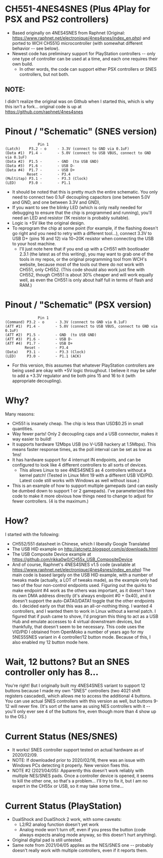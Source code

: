 # CH551-4NES4SNES (Plus 4Play for PSX and PS2 controllers)
- Based originally on 4NES4SNES from Raphnet (Original: https://www.raphnet.net/electronique/4nes4snes/index_en.php) and ported to WCH CH551G microcontroller (with somewhat different behavior -- see below).
- Newest code has preliminary support for PlayStation controllers -- only one type of controller can be used at a time, and each one requires their own build.
  - In other words, the code can support either PSX controllers or SNES controllers, but not both.

## NOTE:
I didn't realize the original was on Github when I started this, which is why this isn't a fork... original code is up at https://github.com/raphnet/4nes4snes

# Pinout / "Schematic" (SNES version)
                   Pin 1 
    (Latch)    P3.2 - o     - 3.3V (connect to GND via 0.1uF)
    (Data #1)  P1.4 -       - 5.0V (connect to USB VBUS, connect to GND via 0.1uF)
    (Data #2)  P1.5 -       - GND  (to USB GND)
    (Data #3)  P1.6 -       - USB D-
    (Data #4)  P1.7 -       - USB D+
              Reset -       - P3.4
    (Multitap) P3.1 -       - P3.3 (Clock)
    (LED)      P3.0 -       - P1.1
- It should be noted that this is pretty much the entire schematic.  You only need to connect two 0.1uF decoupling capacitors (one between 5.0V and GND, and one between 3.3V and GND), 
- If you want to see the blinky LED (which is only really needed for debugging to ensure that the chip is programmed and running), you'll need an LED and resistor (1K resistor is probably suitable).
- Logic is +5V like the original design.
- To reprogram the chip at some point (for example, if the flashing doesn't go right and you need to retry with a different tool...), connect 3.3V to USB D+ (pins 16 and 12) via 10~20K resistor when connecting the USB to your host machine.
  - I'll just note here that if you end up with a CH551 with bootloader 2.3.1 (the latest as of this writing), you may want to grab one of the tools in my repos, or the original programming tool from WCH's website, because most of the tools out there do not work with CH551, only CH552.  (This code should also work just fine with CH552, though CH551 is about 30% cheaper and will work equally well, as even the CH551 is only about half full in terms of flash and RAM.)

# Pinout / "Schematic" (PSX version)
                   Pin 1 
    (Command) P3.2 - o     - 3.3V (connect to GND via 0.1uF)
    (ATT #1)  P1.4 -       - 5.0V (connect to USB VBUS, connect to GND via 0.1uF)
    (ATT #2)  P1.5 -       - GND  (to USB GND)
    (ATT #3)  P1.6 -       - USB D-
    (ATT #4)  P1.7 -       - USB D+
             Reset -       - P3.4
    (Data)    P3.1 -       - P3.3 (Clock)
    (LED)     P3.0 -       - P1.1 (ACK)
- For this version, this assumes that whatever PlayStation controllers are being used are okay with +5V logic throughout.  I believe it may be safer to add a +3.3V regulator and tie both pins 15 and 16 to it (with appropriate decoupling).

# Why?
Many reasons:
- CH551 is insanely cheap.  The chip is less than USD$0.25 in small quantities.
- Way fewer parts!  Only 2 decoupling caps and a USB connector, makes it way easier to build!
- It supports hardware 12Mbps USB (no V-USB hackery at 1.5Mbps).  This means faster response times, as the poll interval can be set as low as 1ms!
- It has hardware support for 4 interrupt IN endpoints, and can be configured to look like 4 different controllers to all sorts of devices.
  - This allows Linux to see 4NES4SNES as 4 controllers without a kernel patch!  (Tested in Linux Mint 19 with a different USB VID/PID.  Latest code still works with Windows as well without issue.)
- This is an example of how to support multiple gamepads (and can easily be dumbed down to support 1 or 2 gamepads).  I've parameterized this code to make it more obvious how things need to change to adjust for fewer controllers.  (4 is the maximum.)

# How?
I started with the following:
- CH552/551 datasheet in Chinese, which I liberally Google Translated
- The USB HID example on http://atcnetz.blogspot.com/p/downloads.html
- The USB Composite Device example at https://github.com/rikka0w0/CH55x_USB_CompositeDevice
- And of course, Raphnet's 4NES4SNES v1.5 code (available at https://www.raphnet.net/electronique/4nes4snes/index_en.php)
The main code is based largely on the USB HID example, with a number of tweaks made (actually, a LOT of tweaks made), as the example only had two of the four non-control endpoints used.  Figuring out the quirks to make endpoint #4 work as the others was important, as it doesn't have its own DMA address directly (it's always endpoint #0 + 0x40), and it doesn't support the auto-DATA0/DATA1 toggle that the other endpoints do.
I decided early on that this was an all-or-nothing thing.  I wanted 4 controllers, and I wanted them to work in Linux without a kernel patch.  I figured that if push came to shove, I'd program this thing to act as a USB Hub and emulate accesses to 4 virtual downstream devices, but thankfully, that doesn't seem to be necessary.
This code uses the VID/PID I obtained from OpenMoko a number of years ago for my 5NES5SNES variant in 4 controller/12 button mode.  Because of this, I also enabled my 12 button mode here.

# Wait, 12 buttons?  But an SNES controller only has 8...
You're right!  But I originally built my 4NES4SNES variant to support 12 buttons because I made my own "SNES" controllers (two 4021 shift registers cascaded), which allows me to access the additional 4 buttons.  You can use actual SNES controllers with this version as well, but buttons 9-12 will never fire.  (It's sort of the same as using NES controllers with it -- you'll only ever see 4 of the buttons fire, even though more than 4 show up to the OS.)

# Current Status (NES/SNES)
- It works!  SNES controller support tested on actual hardware as of 2020/02/09.
- NOTE: If downloaded prior to 2020/02/16, there was an issue with Windows PCs detecting it properly.  New version fixes this.
- NOTE #2 (2021/04/05): Apparently this doesn't work reliably with multiple NES/SNES pads.  Once a controller device is opened, it seems to kill the other one, so that's a problem... I'll try to fix it, but I am no expert in the CH55x or USB, so it may take some time...

# Current Status (PlayStation)
- DualShock and DualShock 2 work, with some caveats:
  - L2/R2 analog function doesn't yet work
  - Analog mode won't turn off, even if you press the button (code always expects analog mode anyway, so this doesn't hurt anything).
- Original digital pad is still untested.
- Same note from 2021/04/05 applies as the NES/SNES one -- probably doesn't really work with multiple controllers, even if it reports them.
